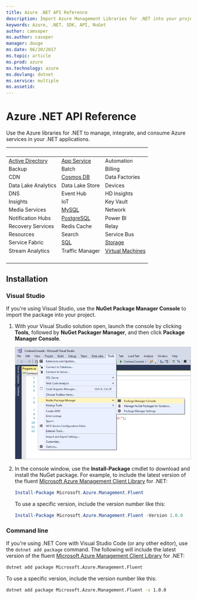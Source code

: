 ```yaml
---
title: Azure .NET API Reference
description: Import Azure Management Libraries for .NET into your project
keywords: Azure, .NET, SDK, API, NuGet
author: camsoper
ms.author: casoper
manager: douge
ms.date: 06/20/2017
ms.topic: article
ms.prod: azure
ms.technology: azure
ms.devlang: dotnet
ms.service: multiple
ms.assetid:
---
```


# Azure .NET API Reference

Use the Azure libraries for .NET to manage, integrate, and consume Azure services in your .NET applications.

| &nbsp; | &nbsp; | &nbsp; |
|--------|--------|--------|
| [Active Directory](/dotnet/api/overview/azure/activedirectory) | [App Service](/dotnet/api/overview/azure/appservice) | Automation |
| Backup | Batch | Billing |
| CDN | [Cosmos DB](/dotnet-test-service-pages/cosmosdb) | Data Factories |
| Data Lake Analytics | Data Lake Store | Devices |
| DNS | Event Hub | HD Insights |
| Insights | IoT | Key Vault |
| Media Services | [MySQL](/dotnet/api/overview/azure/mysql) | Network |
| Notification Hubs | [PostgreSQL](/dotnet/api/overview/azure/postgresql) | Power BI |
| Recovery Services | Redis Cache | Relay |
| Resources | Search | Service Bus |
| Service Fabric | [SQL](/dotnet-test-service-pages/sql) | [Storage](/dotnet-test-service-pages/storage) |
| Stream Analytics | Traffic Manager | [Virtual Machines](/dotnet/api/overview/azure/virtualmachines) |
| &nbsp; | &nbsp; | &nbsp; |

## Installation

### Visual Studio

If you're using Visual Studio, use the **NuGet Package Manager Console** to import the package into your project.

1. With your Visual Studio solution open, launch the console by clicking **Tools**, followed by **NuGet Packager Manager**, and then click **Package Manager Console**.  

    ![Package Manager Console](media/dotnet-sdk-azure-install/package-manager.png)

2. In the console window, use the **Install-Package** cmdlet to download and install the NuGet package.  For example, to include the latest version of the fluent [Microsoft Azure Management Client Library](http://www.nuget.org/packages/Microsoft.Azure.Management.Fluent) for .NET:

    ```powershell
    Install-Package Microsoft.Azure.Management.Fluent
    ``` 
    To use a specific version, include the version number like this:

    ```powershell
    Install-Package Microsoft.Azure.Management.Fluent -Version 1.0.0
    ``` 

### Command line

If you're using .NET Core with Visual Studio Code (or any other editor), use the `dotnet add package` command.  The following will include the latest version of the fluent [Microsoft Azure Management Client Library](http://www.nuget.org/packages/Microsoft.Azure.Management.Fluent) for .NET:

```bash
dotnet add package Microsoft.Azure.Management.Fluent
```
To use a specific version, include the version number like this:

```bash
dotnet add package Microsoft.Azure.Management.Fluent -v 1.0.0
```